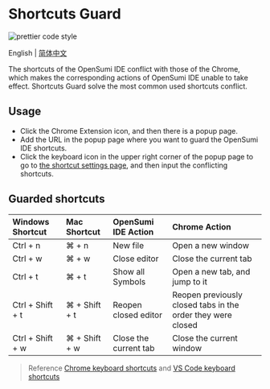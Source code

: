 # Shortcuts Guard

![prettier code style](https://img.shields.io/badge/code_style-prettier-ff69b4.svg?style=flat-square)

English | [简体中文](./README-zh_CN.md)

The shortcuts of the OpenSumi IDE conflict with those of the Chrome, which makes the corresponding actions of OpenSumi IDE unable to take effect. Shortcuts Guard solve the most common used shortcuts conflict.

## Usage

- Click the Chrome Extension icon, and then there is a popup page.
- Add the URL in the popup page where you want to guard the OpenSumi IDE shortcuts.
- Click the keyboard icon in the upper right corner of the popup page to go to [the shortcut settings page](chrome://extensions/shortcuts), and then input the conflicting shortcuts.

## Guarded shortcuts

| **Windows Shortcut** | **Mac Shortcut** | **OpenSumi IDE Action** | **Chrome Action**                                           |
| :------------------- | :--------------- | :---------------------- | :---------------------------------------------------------- |
| Ctrl + n             | ⌘ + n            | New file                | Open a new window                                           |
| Ctrl + w             | ⌘ + w            | Close editor            | Close the current tab                                       |
| Ctrl + t             | ⌘ + t            | Show all Symbols        | Open a new tab, and jump to it                              |
| Ctrl + Shift + t     | ⌘ + Shift + t    | Reopen closed editor    | Reopen previously closed tabs in the order they were closed |
| Ctrl + Shift + w     | ⌘ + Shift + w    | Close the current tab   | Close the current window                                    |

> Reference [Chrome keyboard shortcuts](https://support.google.com/chrome/answer/157179?hl=en&co=GENIE.Platform%3DDesktop) and [VS Code keyboard shortcuts](https://code.visualstudio.com/shortcuts/keyboard-shortcuts-windows.pdf)

